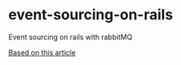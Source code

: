 # event-sourcing-on-rails
Event sourcing on rails with rabbitMQ

[Based on this article](http://codetunes.com/2014/event-sourcing-on-rails-with-rabbitmq/)
